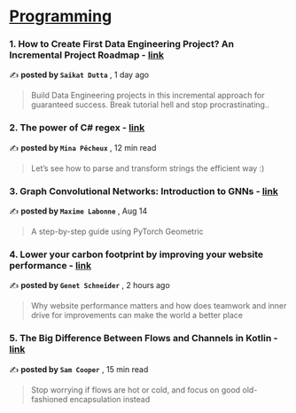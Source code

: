 
<h1><a href=https://medium.com/tag/programming/recommended target="_blank" rel="noopener noreferrer">Programming</a></h1>
<h3>1. How to Create First Data Engineering Project? An Incremental Project Roadmap - <a href=https://medium.com/data-engineer-things/create-first-data-engineering-project-incremental-roadmap-6f0e66e7a5bf?source=tag_recommended_feed---------0-84----------programming----------a0c4ec65_fd88_4908_8a07_5b052503532b------- target="_blank" rel="noopener noreferrer">link</a></h3>

✍️ **posted by `Saikat Dutta`** <date> , 1 day ago</date>

<blockquote>Build Data Engineering projects in this incremental approach for guaranteed success. Break tutorial hell and stop procrastinating..</blockquote>

<h3>2. The power of C# regex - <a href=https://medium.com/@mina-pecheux/the-power-of-c-regex-a585484dbc90?source=tag_recommended_feed---------1-107----------programming----------a0c4ec65_fd88_4908_8a07_5b052503532b------- target="_blank" rel="noopener noreferrer">link</a></h3>

✍️ **posted by `Mina Pêcheux`** <date> , 12 min read</date>

<blockquote>Let’s see how to parse and transform strings the efficient way :)</blockquote>

<h3>3. Graph Convolutional Networks: Introduction to GNNs - <a href=https://medium.com/towards-data-science/graph-convolutional-networks-introduction-to-gnns-24b3f60d6c95?source=tag_recommended_feed---------2-85----------programming----------a0c4ec65_fd88_4908_8a07_5b052503532b------- target="_blank" rel="noopener noreferrer">link</a></h3>

✍️ **posted by `Maxime Labonne`** <date> , Aug 14</date>

<blockquote>A step-by-step guide using PyTorch Geometric</blockquote>

<h3>4. Lower your carbon footprint by improving your website performance - <a href=https://medium.com/pipedrive-engineering/lower-your-carbon-footprint-by-improving-your-website-performance-b8cb6b03c49f?source=tag_recommended_feed---------3-84----------programming----------a0c4ec65_fd88_4908_8a07_5b052503532b------- target="_blank" rel="noopener noreferrer">link</a></h3>

✍️ **posted by `Genet Schneider`** <date> , 2 hours ago</date>

<blockquote>Why website performance matters and how does teamwork and inner drive for improvements can make the world a better place</blockquote>

<h3>5. The Big Difference Between Flows and Channels in Kotlin - <a href=https://medium.com/better-programming/stop-calling-kotlin-flows-hot-and-cold-48e87708d863?source=tag_recommended_feed---------4-107----------programming----------a0c4ec65_fd88_4908_8a07_5b052503532b------- target="_blank" rel="noopener noreferrer">link</a></h3>

✍️ **posted by `Sam Cooper`** <date> , 15 min read</date>

<blockquote>Stop worrying if flows are hot or cold, and focus on good old-fashioned encapsulation instead</blockquote>

